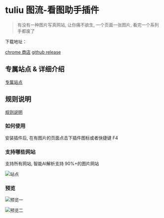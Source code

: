# tuliu 图流-看图助手插件

> 有没有一种图片写真网站, 让你痛不欲生, 一个页面一张图片, 看完一个系列手都废了


下载地址：

[chrome 商店](https://chrome.google.com/webstore/detail/图流-看图助手/gpcdnjdgomhddecjpknmfodkpkgibajh)
[github release](https://github.com/bluebabes/tuliu/releases)


## 专属站点 & 详细介绍
[专属站点](https://costars.notion.site/chrome-4c5667ef17fb496a876d4f0302e339fd)


## 规则说明

[规则说明](https://github.com/bluebabes/tuliu/wiki)

### 如何使用
安装插件后, 在有图片的页面点击下插件图标或者快捷键 F4

### 支持哪些网站
支持所有网站, 智能AI解析支持 90%+的图片网站

![站点](https://cdn.jsdelivr.net/gh/zvazlbox/stunning-telegram@dev/aacc/img/byu15wcucyryy.jpg)

### 预览

![预览一](https://cdn.jsdelivr.net/gh/zvazlbox/stunning-telegram@dev/aacc/img/byu15fu3wyryy.png)

![预览二](https://cdn.jsdelivr.net/gh/zvazlbox/stunning-telegram@dev/aacc/img/byu15x7ycyryy.jpg)


